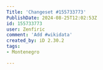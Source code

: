 ```yaml
---
Title: 'Changeset #155733773'
PublishDate: 2024-08-25T12:02:53Z
id: 155733773
user: Zenfiric
comment: 'Add #wikidata'
created_by: iD 2.30.2
tags:
- Montenegro

---
```

